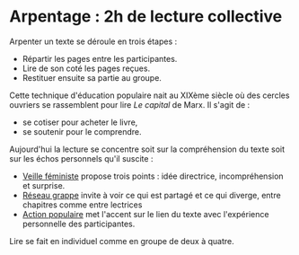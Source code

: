 # Arpentage : 2h de lecture collective

Arpenter un texte se déroule en trois étapes :
* Répartir les pages entre les participantes.
* Lire de son coté les pages reçues.
* Restituer ensuite sa partie au groupe.

Cette technique d'éducation populaire nait au XIXème siècle où des cercles ouvriers se rassemblent pour lire _Le capital_ de Marx. Il s'agit de :
* se cotiser pour acheter le livre,
* se soutenir pour le comprendre.

Aujourd'hui la lecture se concentre soit sur la compréhension du texte soit sur les échos personnels qu'il suscite :
* [Veille féministe](https://www.facebook.com/laveillefeministe/) propose trois points : idée directrice, incompréhension et surprise.
* [Réseau grappe](https://www.reseaugrappe.org/arpentage-technique-de-lecture-et-danalyse-collective/) invite à voir ce qui est partagé et ce qui diverge, entre chapitres comme entre lectrices
* [Action populaire](https://infos.actionpopulaire.fr/fiches/organiser-un-arpentage/) met l'accent sur le lien du texte avec l'expérience personnelle des participantes.

Lire se fait en individuel comme en groupe de deux à quatre.
